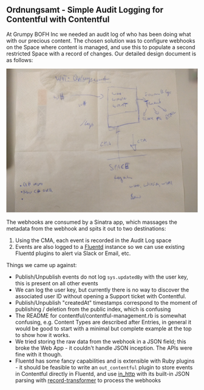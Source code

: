 Ordnungsamt - Simple Audit Logging for Contentful with Contentful
-----------------------------------------------------------------

At Grumpy BOFH Inc we needed an audit log of who has been doing what with our precious content. The chosen solution was to configure webhooks on the Space where content is managed, and use this to populate a second restricted Space with a record of changes. Our detailed design document is as follows:

![](napkin.jpg)

The webhooks are consumed by a Sinatra app, which massages the metadata from the webhook and spits it out to two destinations:

1. Using the CMA, each event is recorded in the Audit Log space
1. Events are also logged to a [Fluentd](http://www.fluentd.org/) instance so we can use existing Fluentd plugins to alert via Slack or Email, etc.

Things we came up against:

* Publish/Unpublish events do not log `sys.updatedBy` with the user key, this is present on all other events
* We can log the user key, but currently there is no way to discover the associated user ID without opening a Support ticket with Contentful.
* Publish/Unpublish "createdAt" timestamps correspond to the moment of publishing / deletion from the public index, which is confusing
* The README for contentful/contentful-management.rb is somewhat confusing, e.g. Content Types are described after Entries, in general it would be good to start with a minimal but complete example at the top to show how it works.
* We tried storing the raw data from the webhook in a JSON field; this broke the Web App - it couldn't handle JSON inception. The APIs were fine with it though.
* Fluentd has some fancy capabilities and is extensible with Ruby plugins - it should be feasible to write an `out_contentful` plugin to store events in Contentful directly in Fluentd, and use [in_http](http://docs.fluentd.org/articles/in_http) with its built-in JSON parsing with [record-transformer](http://docs.fluentd.org/articles/filter_record_transformer) to process the webhooks
